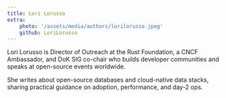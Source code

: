 ```yaml
---
title: Lori Lorusso
extra:
    photo: '/assets/media/authors/lorilorusso.jpeg'
    github: LoriLorusso
---
```


Lori Lorusso is Director of Outreach at the Rust Foundation, a CNCF Ambassador, and DoK SIG co-chair who builds developer communities and speaks at open-source events worldwide.

She writes about open-source databases and cloud-native data stacks, sharing practical guidance on adoption, performance, and day-2 ops. 
